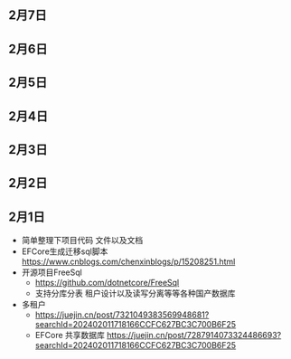 ## 2月7日
## 2月6日
## 2月5日
## 2月4日
## 2月3日
## 2月2日
## 2月1日
- 简单整理下项目代码 文件以及文档
- EFCore生成迁移sql脚本 https://www.cnblogs.com/chenxinblogs/p/15208251.html
- 开源项目FreeSql
  -  https://github.com/dotnetcore/FreeSql
  -  支持分库分表 租户设计以及读写分离等等各种国产数据库
- 多租户
  - https://juejin.cn/post/7321049383569948681?searchId=202402011718166CCFC627BC3C700B6F25
  - EFCore 共享数据库 https://juejin.cn/post/7287914073324486693?searchId=202402011718166CCFC627BC3C700B6F25